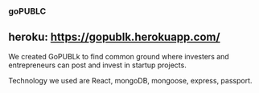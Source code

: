 
### goPUBLC
## heroku: https://gopublk.herokuapp.com/

We created GoPUBLk to find common ground where investers and entrepreneurs can post and invest in startup projects.

Technology we used are React, mongoDB, mongoose, express, passport.

